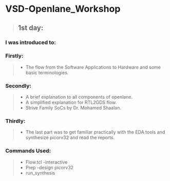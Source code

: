 # VSD-Openlane_Workshop
> ## 1st day:
###   I was introduced to:
### Firstly:
> - The flow from the Software Applications to Hardware and some basic terminologies.
###  Secondly:
> - A brief explanation to all components of openlane.
> - A simplified explanation for RTL2GDS flow.
> - Strive Family SoCs by Dr. Mohamed Shaalan.
###  Thirdly:
> - The last part was to get familiar practically with the EDA tools and synthesize picorv32 and read the reports. 
### Commands Used:
> - Flow.tcl -interactive
> - Prep -design picorv32
> - run_synthesis
